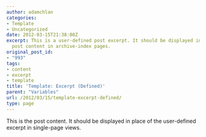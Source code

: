 ```yaml
---
author: adamchlan
categories:
- Template
- Uncategorized
date: 2012-03-15T21:38:08Z
excerpt: This is a user-defined post excerpt. It should be displayed in place of the
  post content in archive-index pages.
original_post_id:
- "993"
tags:
- content
- excerpt
- template
title: 'Template: Excerpt (Defined)'
parent: "Variables"
url: /2012/03/15/template-excerpt-defined/
type: page
---
```


This is the post content. It should be displayed in place of the user-defined excerpt in single-page views.